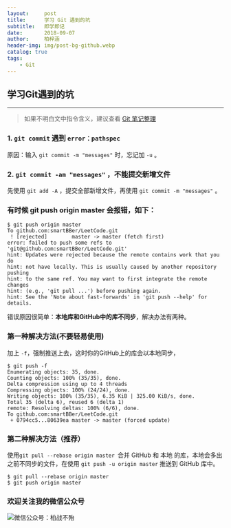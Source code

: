 ```yaml
---
layout:     post
title:      学习 Git 遇到的坑
subtitle:   即学即记
date:       2018-09-07
author:     柏梓涵
header-img: img/post-bg-github.webp
catalog: true
tags:
    - Git
---
```


## 学习Git遇到的坑
---

> 如果不明白文中指令含义，建议查看 [Git 笔记整理](https://baizihan.top/2018/01/23/Git%E7%AC%94%E8%AE%B0%E6%95%B4%E7%90%86/)

### 1. `git commit` 遇到 `error：pathspec`

原因：输入 `git commit -m "messages"` 时，忘记加 `-u` 。

### 2. `git commit -am "messages"` ，不能提交新增文件

先使用 `git add -A` ，提交全部新增文件，再使用 `git commit -m "messages"` 。

### 有时候 git push origin master 会报错，如下：

``` Git
$ git push origin master
To github.com:smartBBer/LeetCode.git
 ! [rejected]        master -> master (fetch first)
error: failed to push some refs to 'git@github.com:smartBBer/LeetCode.git'
hint: Updates were rejected because the remote contains work that you do
hint: not have locally. This is usually caused by another repository pushing
hint: to the same ref. You may want to first integrate the remote changes
hint: (e.g., 'git pull ...') before pushing again.
hint: See the 'Note about fast-forwards' in 'git push --help' for details.

```
错误原因很简单：**本地库和GitHub中的库不同步**，解决办法有两种。

### 第一种解决方法(不要轻易使用)
加上 `` -f ``，强制推送上去，这时你的GitHub上的库会以本地同步，
```
$ git push -f
Enumerating objects: 35, done.
Counting objects: 100% (35/35), done.
Delta compression using up to 4 threads
Compressing objects: 100% (24/24), done.
Writing objects: 100% (35/35), 6.35 KiB | 325.00 KiB/s, done.
Total 35 (delta 6), reused 6 (delta 1)
remote: Resolving deltas: 100% (6/6), done.
To github.com:smartBBer/LeetCode.git
 + 0794cc5...80639ea master -> master (forced update)
```
### 第二种解决方法（推荐）
使用``git pull --rebase origin master ``合并 GitHub 和 本地 的库，本地会多出之前不同步的文件，在使用 `git push -u origin master` 推送到 GitHub 库中。
```
$ git pull --rebase origin master
$ git push origin master
```
### 欢迎关注我的微信公众号

![微信公众号：柏战不殆](http://upload-images.jianshu.io/upload_images/3990834-c91d28f8be4121e4.png?imageMogr2/auto-orient/strip%7CimageView2/2/w/1240)
